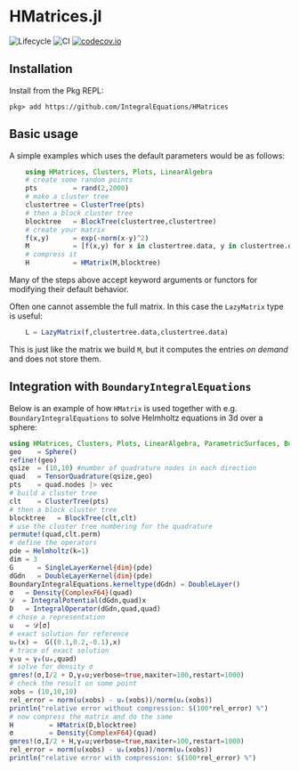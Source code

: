 # HMatrices.jl

![Lifecycle](https://img.shields.io/badge/lifecycle-experimental-orange.svg)
![CI](https://github.com/IntegralEquations/HMatrices/workflows/CI/badge.svg?branch=master)
[![codecov.io](http://codecov.io/github/IntegralEquations/HMatrices.jl/coverage.svg?branch=master)](http://codecov.io/github/IntegralEquations/HMatrices.jl?branch=master)

## Installation
Install from the Pkg REPL:
```
pkg> add https://github.com/IntegralEquations/HMatrices
```
## Basic usage

A simple examples which uses the default parameters would be as follows:
```julia
    using HMatrices, Clusters, Plots, LinearAlgebra
    # create some random points
    pts         = rand(2,2000)
    # make a cluster tree
    clustertree = ClusterTree(pts)
    # then a block cluster tree
    blocktree   = BlockTree(clustertree,clustertree)
    # create your matrix
    f(x,y)      = exp(-norm(x-y)^2)
    M           = [f(x,y) for x in clustertree.data, y in clustertree.data]
    # compress it
    H           = HMatrix(M,blocktree)
```
Many of the steps above accept keyword arguments or functors for modifying their default behavior.

Often one cannot assemble the full matrix. In this case the `LazyMatrix` type is useful:
```julia
    L = LazyMatrix(f,clustertree.data,clustertree.data)
```
This is just like the matrix we build `M`, but it computes the entries *on demand* and does not store them.

## Integration with `BoundaryIntegralEquations`

Below is an example of how `HMatrix` is used together with e.g. `BoundaryIntegralEquations` to solve Helmholtz equations in 3d over a sphere:
```julia
using HMatrices, Clusters, Plots, LinearAlgebra, ParametricSurfaces, BoundaryIntegralEquations, Kernels, IterativeSolvers
geo    = Sphere()
refine!(geo)
qsize  = (10,10) #number of quadrature nodes in each direction
quad   = TensorQuadrature(qsize,geo)
pts    = quad.nodes |> vec
# build a cluster tree
clt    = ClusterTree(pts)
# then a block cluster tree
blocktree   = BlockTree(clt,clt)
# use the cluster tree numbering for the quadrature
permute!(quad,clt.perm)
# define the operators
pde = Helmholtz(k=1)
dim = 3
G      = SingleLayerKernel{dim}(pde)
dGdn   = DoubleLayerKernel{dim}(pde)
BoundaryIntegralEquations.kerneltype(dGdn) = DoubleLayer()
σ   = Density{ComplexF64}(quad)
𝒟  = IntegralPotential(dGdn,quad)x
D   = IntegralOperator(dGdn,quad,quad)
# chose a representation 
u   = 𝒟[σ]
# exact solution for reference
uₑ(x) =  G((0.1,0.2,-0.1),x)
# trace of exact solution
γ₀u = γ₀(uₑ,quad)
# solve for density σ
gmres!(σ,I/2 + D,γ₀u;verbose=true,maxiter=100,restart=1000)
# check the result on some point
xobs = (10,10,10)
rel_error = norm(u(xobs) - uₑ(xobs))/norm(uₑ(xobs))
println("relative error without compression: $(100*rel_error) %")
# now compress the matrix and do the same
H         = HMatrix(D,blocktree)
σ         = Density{ComplexF64}(quad)
gmres!(σ,I/2 + H,γ₀u;verbose=true,maxiter=100,restart=1000)
rel_error = norm(u(xobs) - uₑ(xobs))/norm(uₑ(xobs))
println("relative error with compression: $(100*rel_error) %")
```
 



